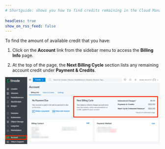 ```yaml
---
# Shortguide: shows you how to find credits remaining in the Cloud Manager.'

headless: true
show_on_rss_feed: false
---
```


To find the amount of available credit that you have:

1. Click on the **Account** link from the sidebar menu to access the **Billing Info** page.

1. At the top of the page, the **Next Billing Cycle** section lists any remaining account credit under **Payment & Credits**.

![Credits Listed under Current Balance](classic-to-cloud-credits-applied.png "Credits Listed under Current Balance")
